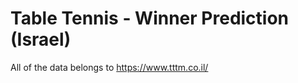 # Table Tennis - Winner Prediction (Israel)

All of the data belongs to https://www.tttm.co.il/ <br /> 

